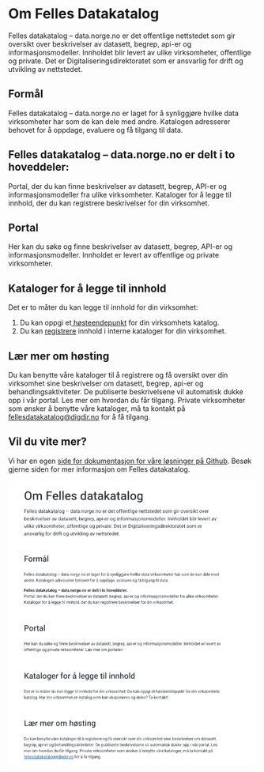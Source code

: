 # Om Felles Datakatalog

Felles datakatalog – data.norge.no er det offentlige nettstedet som gir oversikt over beskrivelser av datasett, begrep, api-er og informasjonsmodeller. Innholdet blir levert av ulike virksomheter, offentlige og private. Det er Digitaliseringsdirektoratet som er ansvarlig for drift og utvikling av nettstedet.

## Formål

Felles datakatalog – data.norge.no er laget for å synliggjøre hvilke data virksomheter har som de kan dele med andre. Katalogen adresserer behovet for å oppdage, evaluere og få tilgang til data.

## Felles datakatalog – data.norge.no er delt i to hoveddeler:

Portal, der du kan finne beskrivelser av datasett, begrep, API-er og informasjonsmodeller fra ulike virksomheter.
Kataloger for å legge til innhold, der du kan registrere beskrivelser for din virksomhet.

## Portal

Her kan du søke og finne beskrivelser av datasett, begrep, API-er og informasjonsmodeller. Innholdet er levert av offentlige og private virksomheter.

## Kataloger for å legge til innhold

Det er to måter du kan legge til innhold for din virksomhet:

1. Du kan oppgi et[ høsteendepunkt](https://data.norge.no/publishing/about-harvesting) for din virksomhets katalog.
2. Du kan [registrere](https://data.norge.no/publishing/about-registration) innhold i interne kataloger for din virksomhet.

## Lær mer om høsting

Du kan benytte våre kataloger til å registrere og få oversikt over din virksomhet sine beskrivelser om datasett, begrep, api-er og behandlingsaktiviteter. De publiserte beskrivelsene vil automatisk dukke opp i vår portal. Les mer om hvordan du får tilgang. Private virksomheter som ønsker å benytte våre kataloger, må ta kontakt på fellesdatakatalog@digdir.no for å få tilgang.

## Vil du vite mer?

Vi har en egen [side for dokumentasjon for våre løsninger på Github](https://informasjonsforvaltning.github.io/). Besøk gjerne siden for mer informasjon om Felles datakatalog.

![alt text](image-1.png)
